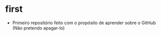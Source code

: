 # first
* Primeiro repositório feito com o propósito de aprender sobre o GitHub (Não pretendo apagar-lo)
